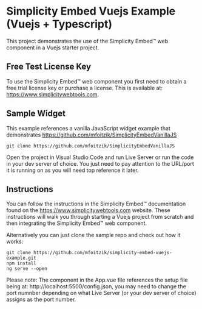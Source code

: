 # Simplicity Embed Vuejs Example (Vuejs + Typescript)

This project demonstrates the use of the Simplicity Embed&trade; web component in a Vuejs starter project.

## Free Test License Key
To use the Simplicity Embed&trade; web component you first need to obtain a free trial license key or purchase a license. This is available at: <https://www.simplicitywebtools.com>.

## Sample Widget
This example references a vanilla JavaScript widget example that demonstrates 
<https://github.com/mfoitzik/SimplicityEmbedVanillaJS>
```
git clone https://github.com/mfoitzik/SimplicityEmbedVanillaJS
```
Open the project in Visual Studio Code and run Live Server or run the code in your dev server of choice. You just need to pay attention to the URL/port it is running on as you will need top reference it later.

## Instructions
You can follow the instructions in the Simplicity Embed&trade; documentation found on the <https://www.simplicitywebtools.com> website. These instructions will walk you through starting a Vuejs project from scratch and then integrating the Simplicity Embed&trade; web component.

Alternatively you can just clone the sample repo and check out how it works:

```
git clone https://github.com/mfoitzik/simplicity-embed-vuejs-example.git
npm install
ng serve --open
```

Please note: The <simplicity-embed> component in the App.vue file references the setup file being at: http://localhost:5500/config.json, you may need to change the port numnber depending on what Live Server (or your dev server of choice) assigns as the port number.
